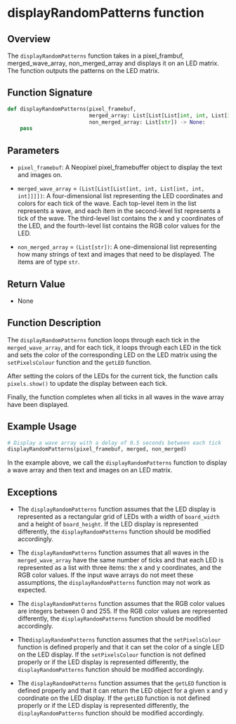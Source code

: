 # displayRandomPatterns function

## Overview

The `displayRandomPatterns` function takes in a pixel_frambuf, merged_wave_array, non_merged_array and displays it on an LED matrix. The function outputs the patterns on the LED matrix.

## Function Signature

```py
def displayRandomPatterns(pixel_framebuf,
                          merged_array: List[List[List[int, int, List[int, int, int]]]],
                          non_merged_array: List[str]) -> None:
    pass
```

## Parameters

- `pixel_framebuf`: A Neopixel pixel_framebuffer object to display the text and images on.

- `merged_wave_array` = `(List[List[List[int, int, List[int, int, int]]]])`: A four-dimensional list representing the LED coordinates and colors for each tick of the wave. Each top-level item in the list represents a wave, and each item in the second-level list represents a tick of the wave. The third-level list contains the x and y coordinates of the LED, and the fourth-level list contains the RGB color values for the LED.

- `non_merged_array` = `(List[str])`: A one-dimensional list representing how many strings of text and images that need to be displayed. The items are of type `str`.

## Return Value

- None

## Function Description

The `displayRandomPatterns` function loops through each tick in the `merged_wave_array`, and for each tick, it loops through each LED in the tick and sets the color of the corresponding LED on the LED matrix using the `setPixelsColour` function and the `getLED` function.

After setting the colors of the LEDs for the current tick, the function calls `pixels.show()` to update the display between each tick.

Finally, the function completes when all ticks in all waves in the wave array have been displayed.

## Example Usage

```py
# Display a wave array with a delay of 0.5 seconds between each tick
displayRandomPatterns(pixel_framebuf, merged, non_merged)
```

In the example above, we call the `displayRandomPatterns` function to display a wave array and then text and images on an LED matrix.

## Exceptions

- The `displayRandomPatterns` function assumes that the LED display is represented as a rectangular grid of LEDs with a width of `board_width` and a height of `board_height`. If the LED display is represented differently, the `displayRandomPatterns` function should be modified accordingly.

- The `displayRandomPatterns` function assumes that all waves in the `merged_wave_array` have the same number of ticks and that each LED is represented as a list with three items: the x and y coordinates, and the RGB color values. If the input wave arrays do not meet these assumptions, the `displayRandomPatterns` function may not work as expected.

- The `displayRandomPatterns` function assumes that the RGB color values are integers between 0 and 255. If the RGB color values are represented differently, the `displayRandomPatterns` function should be modified accordingly.

- The`displayRandomPatterns` function assumes that the `setPixelsColour` function is defined properly and that it can set the color of a single LED on the LED display. If the `setPixelsColour` function is not defined properly or if the LED display is represented differently, the `displayRandomPatterns` function should be modified accordingly.

- The `displayRandomPatterns` function assumes that the `getLED` function is defined properly and that it can return the LED object for a given x and y coordinate on the LED display. If the `getLED` function is not defined properly or if the LED display is represented differently, the `displayRandomPatterns` function should be modified accordingly.
